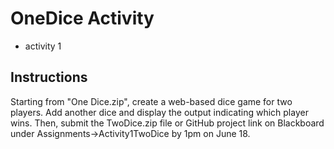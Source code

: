 # OneDice Activity

 - activity 1

## Instructions

 Starting from "One Dice.zip", create a web-based dice game for two players. Add another dice and display the output indicating which player wins.
 Then, submit the TwoDice.zip file or GitHub project link on Blackboard under Assignments→Activity1TwoDice by 1pm on June 18.
